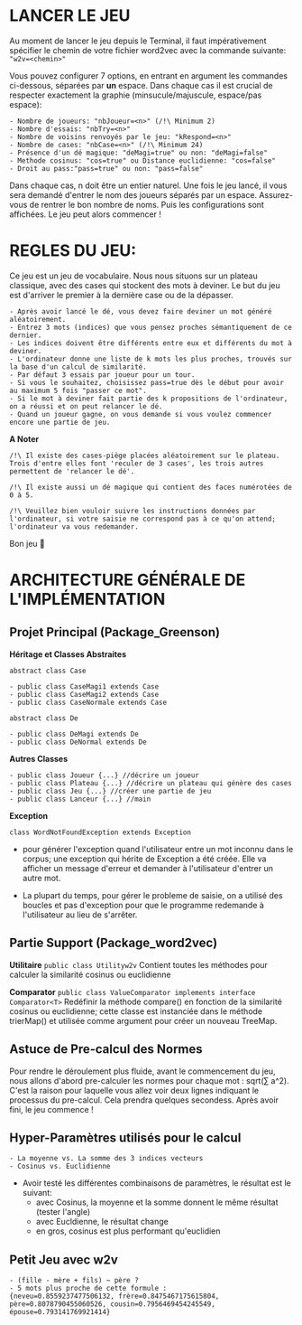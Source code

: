 # LANCER LE JEU

Au moment de lancer le jeu depuis le Terminal, il faut impérativement spécifier le chemin de votre fichier word2vec avec la commande suivante:
`"w2v=<chemin>"`

Vous pouvez configurer 7 options, en entrant en argument les commandes ci-dessous, séparées par **un** espace. Dans chaque cas il est crucial de respecter exactement la graphie (minsucule/majuscule, espace/pas espace):
```
- Nombre de joueurs: "nbJoueur=<n>" (/!\ Minimum 2)
- Nombre d'essais: "nbTry=<n>" 
- Nombre de voisins renvoyés par le jeu: "kRespond=<n>"
- Nombre de cases: "nbCase=<n>" (/!\ Minimum 24)
- Présence d'un dé magique: "deMagi=true" ou non: "deMagi=false"
- Methode cosinus: "cos=true" ou Distance euclidienne: "cos=false"
- Droit au pass:"pass=true" ou non: "pass=false"
```

Dans chaque cas, n doit être un entier naturel.
Une fois le jeu lancé, il vous sera demandé d'entrer le nom des joueurs séparés par un espace. Assurez-vous de rentrer le bon nombre de noms.
Puis les configurations sont affichées.
Le jeu peut alors commencer !

# REGLES DU JEU:

Ce jeu est un jeu de vocabulaire. Nous nous situons sur un plateau classique, avec des cases qui stockent des mots à deviner. Le but du jeu est d'arriver le premier à la dernière case ou de la dépasser.
```
- Après avoir lancé le dé, vous devez faire deviner un mot généré aléatoirement.
- Entrez 3 mots (indices) que vous pensez proches sémantiquement de ce dernier. 
- Les indices doivent être différents entre eux et différents du mot à deviner.
- L'ordinateur donne une liste de k mots les plus proches, trouvés sur la base d'un calcul de similarité.
- Par défaut 3 essais par joueur pour un tour.
- Si vous le souhaitez, choisissez pass=true dès le début pour avoir au maximum 5 fois "passer ce mot".
- Si le mot à deviner fait partie des k propositions de l'ordinateur, on a réussi et on peut relancer le dé.
- Quand un joueur gagne, on vous demande si vous voulez commencer encore une partie de jeu.
```

**A Noter**
``` 
/!\ Il existe des cases-piège placées aléatoirement sur le plateau. Trois d'entre elles font 'reculer de 3 cases', les trois autres permettent de 'relancer le dé'.
   
/!\ Il existe aussi un dé magique qui contient des faces numérotées de 0 à 5.

/!\ Veuillez bien vouloir suivre les instructions données par l'ordinateur, si votre saisie ne correspond pas à ce qu'on attend; l'ordinateur va vous redemander. 
```

Bon jeu :game_die:


# ARCHITECTURE GÉNÉRALE DE L'IMPLÉMENTATION

## Projet Principal (Package_Greenson)
	
**Héritage et Classes Abstraites**

`abstract class Case`

	- public class CaseMagi1 extends Case
	- public class CaseMagi2 extends Case
	- public class CaseNormale extends Case

`abstract class De`

	- public class DeMagi extends De
	- public class DeNormal extends De


**Autres Classes**
```
- public class Joueur {...} //décrire un joueur
- public class Plateau {...} //décrire un plateau qui génère des cases
- public class Jeu {...} //créer une partie de jeu
- public class Lanceur {...} //main
```

**Exception**

`class WordNotFoundException extends Exception`
- pour générer l'exception quand l'utilisateur entre un mot inconnu dans le corpus; une exception qui hérite de Exception a été créée. Elle va afficher un message d'erreur et demander à l'utilisateur d'entrer un autre mot. 

- La plupart du temps, pour gérer le probleme de saisie, on a utilisé des boucles et pas d'exception pour que le programme redemande à l'utilisateur au lieu de s'arrêter.


## Partie Support (Package_word2vec)

**Utilitaire**
`public class Utilityw2v`
Contient toutes les méthodes pour calculer la similarité cosinus ou euclidienne


**Comparator**
`public class ValueComparator implements interface Comparator<T>`
Redéfinir la méthode compare() en fonction de la similarité cosinus ou euclidienne; cette classe est instanciée dans le méthode trierMap() et utilisée comme argument pour créer un nouveau TreeMap.

## Astuce de Pre-calcul des Normes

Pour rendre le déroulement plus fluide, avant le commencement du jeu, nous allons d'abord pre-calculer les normes pour chaque mot : sqrt(∑ a^2). C'est la raison pour laquelle vous allez voir deux lignes indiquant le processus du pre-calcul. Cela prendra quelques secondess. Après avoir fini, le jeu commence !


## Hyper-Paramètres utilisés pour le calcul
```
- La moyenne vs. La somme des 3 indices vecteurs
- Cosinus vs. Euclidienne
```

- Avoir testé les différentes combinaisons de paramètres, le résultat est le suivant: 
	- avec Cosinus, la moyenne et la somme donnent le même résultat (tester l'angle)
	- avec Eucldienne, le résultat change
	- en gros, cosinus est plus performant qu'euclidien

## Petit Jeu avec w2v
```
- (fille - mère + fils) ~ père ?
- 5 mots plus proche de cette formule : 
{neveu=0.8559237477506132, frère=0.8475467175615804, père=0.8078790455060526, cousin=0.7956469454245549, épouse=0.793141769921414}
```


